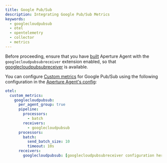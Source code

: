 ```yaml
---
title: Google Pub/Sub
description: Integrating Google Pub/Sub Metrics
keywords:
  - googlecloudpubsub
  - otel
  - opentelemetry
  - collector
  - metrics
---
```


Before proceeding, ensure that you have [built][build] Aperture Agent with the
`googlecloudpubsubreceiver` extension enabled, so that
[googlecloudpubsubreceiver][receiver] is available.

You can configure [Custom metrics][custom-metrics] for Google Pub/Sub using the
following configuration in the [Aperture Agent's config][agent-config]:

```yaml
otel:
  custom_metrics:
    googlecloudpubsub:
      per_agent_group: true
      pipeline:
        processors:
          - batch
        receivers:
          - googlecloudpubsub
      processors:
        batch:
          send_batch_size: 10
          timeout: 10s
      receivers:
        googlecloudpubsub: [googlecloudpubsubreceiver configuration here]
```

[build]: /reference/aperturectl/build/agent/agent.md
[receiver]:
  https://github.com/open-telemetry/opentelemetry-collector-contrib/tree/main/receiver/googlecloudpubsubreceiver
[custom-metrics]: /reference/configuration/agent.md#custom-metrics-config
[agent-config]: /reference/configuration/agent.md#agent-o-t-e-l-config
